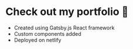 <h1> Check out my portfolio 🌻 </h1>

<ul>
  <li> Created using Gatsby.js React framework </li>
  <li> Custom components added </li>
  <li> Deployed on netlify </li>
</ul>

